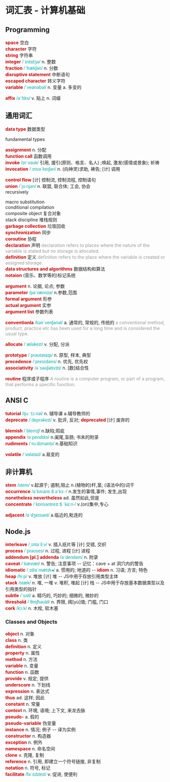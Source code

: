 # 词汇表 - 计算机基础

<style>
  strong { color:#C00; }
  i, em { font-style: normal; font-family:"lucida sans unicode", arial, sans-serif; color: #0aa; }
  span { color: #999; }
</style>


## Programming

__space__  空白  
__character__  字符  
__string__  字符串  
__integer__  _/ˈɪntɪdʒə/_  n. 整数  
__fraction__  _/ˈfrækʃən/_  n. 分数  
__disruptive statement__  中断语句  
__escaped character__  转义字符  
__variable__  _/ˈveəriəbəl/_  n. 变量 a. 多变的  

__affix__  _/əˈfɪks/_  v. 贴上 n. 词缀  




## 通用词汇

__data type__  数据类型  

fundamental types  


__assignment__  n. 分配  
__function call__  函数调用  
__invoke__  _/ɪnˈvəʊk/_  引用, 援引(原则、格言、名人) ;唤起, 激发(感情或景象); 祈祷  
__invocation__  _/ˌɪnvəˈkeɪʃən/_  n. (向神灵)求助, 祷告; [计] 调用  

__control flow__  [计] 控制流, 控制流程, 控制语句  
__union__  _/ˈjuːnjən/_  n. 联盟, 联合体; 工会, 协会  
recursively  

macro substitution  
conditional compilation  
composite object 复合对象  
stack discipline 堆栈规则  
__garbage collection__  垃圾回收  
__synchronization__ 同步  
__coroutine__ 协程  
__declaration__ 声明  <span>declaration refers to places where the nature of the variable is stated but no storage is allocated.</span>  
__definition__ 定义  <span>definition refers to the place where the variable is created or assigned storage.</span>  
__data structures and algorithms__  数据结构和算法  
__notaion__ (音乐、数学等的)标记系统  



__argument__  n. 论据, 论点; 参数  
__parameter__  _/pəˈræmɪtə/_  n.参数,范围  
__formal argument__  形参  
__actual argument__  实参  
__argument list__  参数列表  



__conventionla__  _/kənˈvenʃənəl/_  a. 通常的, 常规的, 传统的  <span>a conventional method, product, practice etc has been used for a long time and is considered the usual type.</span>  

__allocate__  _/ˈæləkeɪt/_  v. 分配, 分派  

__prototype__  _/ˈprəʊtətaɪp/_  n. 原型, 样本, 典型  
__precedence__  _/ˈpresɪdəns/_  n. 优先, 优先权  
__associativity__  _/əˈsəʊʃətɪvɪtɪ/_  n. [数]结合性  

__routine__  程序或子程序  <span>A routine is a computer program, or part of a program, that performs a specific function.</span>  


## ANSI C

__tutorial__  _/tjuːˈtɔːriəl/_  n. 辅导课 a.辅导教师的  
__deprecate__  _/ˈdeprəkeɪt/_  v. 批评, 反对; __deprecated__ [计] 废弃的  



__blemish__  _/ˈblemɪʃ/_  n.缺陷;瑕疵  
__appendix__  _/əˈpendɪks/_  n.阑尾,盲肠; 书末的附录  
__rudiments__  _/ˈruːdɪmənts/_  n.基础知识  


__volatile__  _/ˈvɒlətaɪl/_  a.易变的  

## 非计算机

__stem__  _/stem/_  v.起源于; 遏制,阻止  n.(植物的)秆,茎; (语法中的)词干  
__occurrence__  _/əˈkʌrəns $ əˈkɜː-/_  n.发生的事情,事件; 发生,出现  
__nonetheless__ __nevertheless__  ad. 虽然如此,但是  
__concentrate__  _/ˈkɒnsəntreɪt $ ˈkɑːn-/_  v.(on)集中,专心  

__adjacent__  _/əˈdʒeɪsənt/_  a.临近的,毗连的  


## Node.js

__interleave__  _/ˌɪntəˈliːv/_  v. 插入纸片等 [计] 交错, 交织  
__process__  _/ˈprəʊses/_  n. 过程, 进程 [计] 进程  
__addendum [pl.] addenda__  _/əˈdendəm/_  n. 附录  
__caveat__  _/ˈkæviæt/_  n. 警告; 注意事项  -- 记忆：cave + at 洞穴内的警告  
__idiomatic__  _/ˌɪdiəˈmætɪk◂/_  a. 惯用的; 地道的  -- __idiom__ n. 习语; 方言; 特色  
__heap__  _/hiːp/_  v. 堆放 [计] 堆  -- JS中用于存放引用类型主体  
__stack__  _/stæk/_  n. 堆, 一堆 v. 堆积, 堆起 [计] 栈  -- JS中用于存放基本数据类型以及引用类型的指针  
__subtle__  _/ˈsʌtl/_  a. 精巧的, 巧妙的; 细微的, 微妙的  
__threshold__  _/ˈθreʃhəʊld/_  n. 界限, 阈[yù]值; 门槛, 门口  
__cork__  _/kɔːk/_  n. 木栓, 软木塞  



### Classes and Objects

__object__  n. 对象  
__class__  n. 类  
__definition__  n. 定义  
__property__  n. 属性  
__method__  n. 方法  
__variable__  n. 变量  
__function__  n. 函数  
__provide__  v. 规定; 提供  
__underscore__  n. 下划线  
__expression__  n. 表达式  
__thus__  ad. 这样; 因此  
__constant__  n. 常量  
__context__  n. 环境, 语境; 上下文, 来龙去脉  
__pseudo-__  a. 假的  
__pseudo-variable__  伪变量  
__instance__  n. 情况; 例子  -- 译为实例  
__constructor__  n. 构造器  
__exception__  n. 例外  
__namespace__  n. 命名空间  
__clone__  v. 克隆, 复制  
__reference__  n. 引用, 即建立一个符号链接, 非复制  
__notation__  n. 符号, 标记  
__facilitate__  _/fəˈsɪlɪteɪt/_  v. 促进, 使便利  


